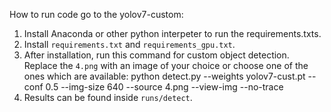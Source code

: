 How to run code go to the yolov7-custom:
1. Install Anaconda or other python interpeter to run the requirements.txts.
2. Install `requirements.txt` and `requirements_gpu.txt`.
3. After installation, run this command for custom object detection. Replace the `4.png` with an image of your choice or choose one of the ones which are available: python detect.py --weights yolov7-cust.pt --conf 0.5 --img-size 640 --source 4.png --view-img --no-trace
4. Results can be found inside `runs/detect`. 
